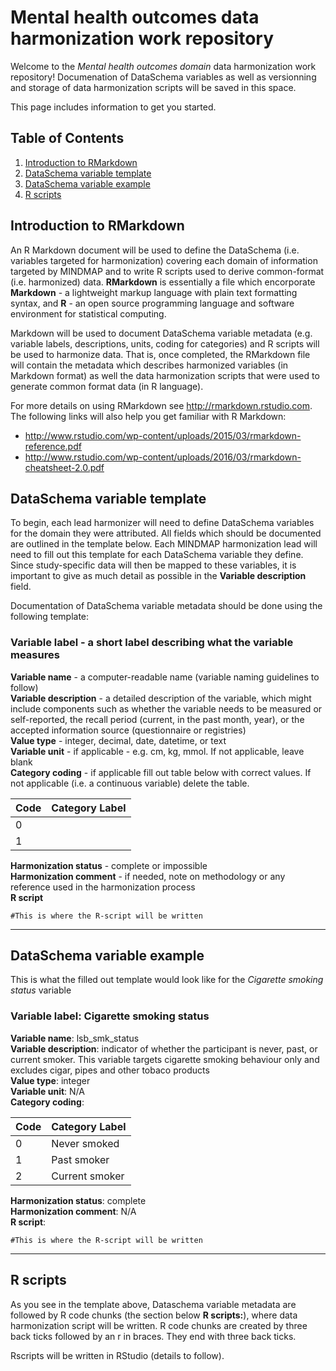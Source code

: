 # Mental health outcomes data harmonization work repository
Welcome to the *Mental health outcomes domain* data harmonization work repository! Documenation of DataSchema variables as well as versionning and storage of data harmonization scripts will be saved in this space. 

This page includes information to get you started.

## Table of Contents
1. [Introduction to RMarkdown](#introduction-to-rmarkdown) 
2. [DataSchema variable template](#dataschema-variable-template)
3. [DataSchema variable example](#dataschema-variable-example)
4. [R scripts](#r-scripts)

 
## Introduction to RMarkdown
An R Markdown document will be used to define the DataSchema (i.e. variables targeted for harmonization) covering each domain of information targeted by MINDMAP and to write R scripts used to derive common-format (i.e. harmonized) data. **RMarkdown** is essentially a file which encorporate **Markdown** - a lightweight markup language with plain text formatting syntax, and **R** - an open source programming language and software environment for statistical computing.

Markdown will be used to document DataSchema variable metadata (e.g. variable labels, descriptions, units, coding for categories) and R scripts will be used to harmonize data. That is, once completed, the RMarkdown file will contain the metadata which describes harmonized variables (in Markdown format) as well the data harmonization scripts that were used to generate common format data (in R language).

For more details on using RMarkdown see <http://rmarkdown.rstudio.com>. The following links will also help you get familiar with R Markdown:
 - <http://www.rstudio.com/wp-content/uploads/2015/03/rmarkdown-reference.pdf>
 - <http://www.rstudio.com/wp-content/uploads/2016/03/rmarkdown-cheatsheet-2.0.pdf>
 

## **DataSchema variable template**  
To begin, each lead harmonizer will need to define DataSchema variables for the domain they were attributed. All fields which should be documented are outlined in the template below. Each MINDMAP harmonization lead will need to fill out this template for each DataSchema variable they define. Since study-specific data will then be mapped to these variables, it is important to give as much detail as possible in the **Variable description** field.

Documentation of DataSchema variable metadata should be done using the following template:

### **Variable label** -  a short label describing what the variable measures  
**Variable name** -  a computer-readable name (variable naming guidelines to follow)  
**Variable description**  - a detailed description of the variable, which might include components such as whether the variable needs to be measured or self-reported, the recall period (current, in the past month, year), or the accepted information source (questionnaire or registries)  
**Value type** - integer, decimal, date, datetime, or text   
**Variable unit** - if applicable - e.g. cm, kg, mmol. If not applicable, leave blank   
**Category coding** - if applicable fill out table below with correct values. If not applicable (i.e. a continuous variable) delete the table.  

**Code** | **Category Label**  
------------- | -------------
0 | 
1 | 

**Harmonization status** - complete or impossible  
**Harmonization comment** - if needed, note on methodology or any reference used in the harmonization process  
**R script**  
```{r, echo=TRUE}
#This is where the R-script will be written

```

****
## **DataSchema variable example**

This is what the filled out template would look like for the *Cigarette smoking status* variable
  
### **Variable label**: Cigarette smoking status  
**Variable name**: lsb_smk_status  
**Variable description**: indicator of whether the participant is never, past, or current smoker. This variable targets cigarette smoking behaviour only and excludes cigar, pipes and other tobaco products  
**Value type**: integer  
**Variable unit**: N/A  
**Category coding**:  

**Code** | **Category Label**  
------------- | -------------  
0 | Never smoked  
1 | Past smoker  
2 | Current smoker  

**Harmonization status**: complete  
**Harmonization comment**: N/A  
**R script**:  
```{r, echo=TRUE}
#This is where the R-script will be written

```
***

## R scripts

As you see in the template above, Dataschema variable metadata are followed by R code chunks (the section below **R scripts:**), where data harmonization script will be written. R code chunks are created by three back ticks followed by an r in braces. They end with three back ticks.

Rscripts will be written in RStudio (details to follow).

